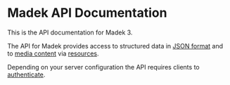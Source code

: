 # Madek API Documentation

This is the API documentation for Madek 3.

The API for Madek provides access to structured data in [JSON format](/content-types) and to [media content](/content-types) via [resources](/resources/index.html).

Depending on your server configuration the API requires clients
to [authenticate].


  [content types]: /content_types.html
  [authenticate]: /authentication/
